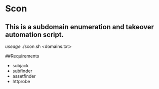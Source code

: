 # Scon
## This is a subdomain enumeration and takeover automation script.

*useage*
./scon.sh <domains.txt>

##Requirements 
  * subjack
  * subfinder
  * assetfinder
  * httprobe
